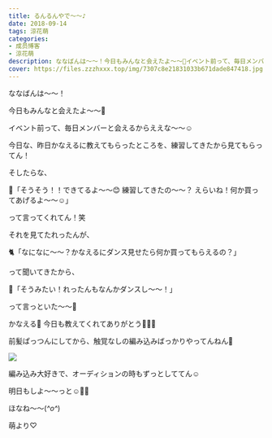 ```yaml
---
title: るんるんやで〜〜♪
date: 2018-09-14
tags: 涼花萌
categories: 
- 成员博客
- 涼花萌
description: ななばんは〜〜！今日もみんなと会えたよ〜〜💓イベント前って、毎日メンバーと会えるからええな〜〜☺️今日な、昨日かなえるに教えてもらったところを、練習してき...
cover: https://files.zzzhxxx.top/img/7307c8e21831033b671dade847418.jpg 
---
```






ななばんは〜〜！




今日もみんなと会えたよ〜〜💓



イベント前って、毎日メンバーと会えるからええな〜〜☺️








今日な、昨日かなえるに教えてもらったところを、練習してきたから見てもらってん！







そしたらな、



🌷「そうそう！！できてるよ〜〜😊 練習してきたの〜〜？ えらいね！何か買ってあげるよ〜〜☺️」



って言ってくれてん！笑





それを見てたれったんが、



🐈「なになに〜〜？かなえるにダンス見せたら何か買ってもらえるの？」




って聞いてきたから、




🐥「そうみたい！れったんもなんかダンスし〜〜！」



って言っといた〜〜🤗






かなえる💓
今日も教えてくれてありがとう💓💓💓













前髪ぱっつんにしてから、触覚なしの編み込みばっかりやってんねん🙈



![](https://files.zzzhxxx.top/img/7307c8e21831033b671dade847418.jpg)









編み込み大好きで、オーディションの時もずっとしててん☺️






明日もしよ〜〜っと☺️💓💓






ほなね〜〜(*^o^*)


萌より♡



